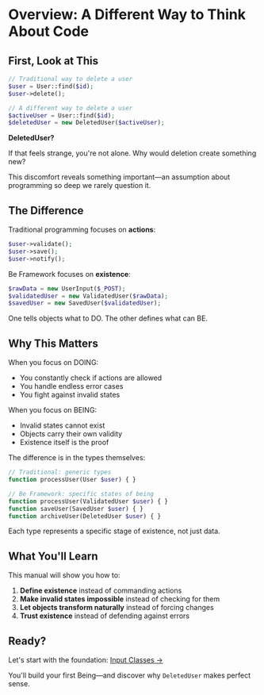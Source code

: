 # Overview: A Different Way to Think About Code

## First, Look at This

```php
// Traditional way to delete a user
$user = User::find($id);
$user->delete();

// A different way to delete a user
$activeUser = User::find($id);
$deletedUser = new DeletedUser($activeUser);
```

**DeletedUser?**

If that feels strange, you're not alone. Why would deletion create something new?

This discomfort reveals something important—an assumption about programming so deep we rarely question it.

## The Difference

Traditional programming focuses on **actions**:
```php
$user->validate();
$user->save();
$user->notify();
```

Be Framework focuses on **existence**:
```php
$rawData = new UserInput($_POST);
$validatedUser = new ValidatedUser($rawData);
$savedUser = new SavedUser($validatedUser);
```

One tells objects what to DO.
The other defines what can BE.

## Why This Matters

When you focus on DOING:
- You constantly check if actions are allowed
- You handle endless error cases
- You fight against invalid states

When you focus on BEING:
- Invalid states cannot exist
- Objects carry their own validity
- Existence itself is the proof

The difference is in the types themselves:
```php
// Traditional: generic types
function processUser(User $user) { }

// Be Framework: specific states of being
function processUser(ValidatedUser $user) { }
function saveUser(SavedUser $user) { }
function archiveUser(DeletedUser $user) { }
```

Each type represents a specific stage of existence, not just data.

## What You'll Learn

This manual will show you how to:

1. **Define existence** instead of commanding actions
2. **Make invalid states impossible** instead of checking for them
3. **Let objects transform naturally** instead of forcing changes
4. **Trust existence** instead of defending against errors

## Ready?

Let's start with the foundation: [Input Classes →](./01-input-classes.md)

You'll build your first Being—and discover why `DeletedUser` makes perfect sense.
